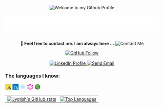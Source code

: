 <!-- "Hero" Header -->
<div align="center">
  <img src="https://github.com/BrunnerLivio/brunnerlivio/blob/master/images/welcome.png?raw=true" 
       style="max-width: 100%;" 
       alt="Welcome to my Github Profile" />
  <br />
  <br />
  <img height="50" 
       alt="My Name is Jyotish Kumar and I’m interested in web development and Artificial Intelligence development" 
       src="personal_note.svg" />
  <br />
  <br />
</div>

<p align="center">
  📝 <strong>Feel free to contact me. I am always here ...</strong> 
  <img src="https://media.giphy.com/media/WUlplcMpOCEmTGBtBW/giphy.gif" width="30" alt="Contact Me">
</p>

<p align="center">
  <a href="https://github.com/jyotishpro">
    <img src="https://img.shields.io/github/followers/jyotishpro?label=Follow%20Me&style=social" alt="GitHub Follow" />
  </a>
  <br /><br />
  <a href="https://www.linkedin.com/in/jyotish-kumar-b0505b212/">
    <img src="https://img.shields.io/badge/LinkedIn-Jyotish%20Kumar-blue?logo=Linkedin&logoColor=blue&labelColor=black" alt="LinkedIn Profile" />
  </a>
  <a href="mailto:jyotishkumarofficial123@hotmail.com">
    <img src="https://img.shields.io/badge/Hotmail-jyotishkumarofficial123@hotmail.com-blue?logo=Gmail&logoColor=blue&labelColor=black" alt="Send Email" />
  </a>
</p>

<h3>The languages I know:</h3>
<code><img height="20" alt="javascript" src="https://raw.githubusercontent.com/github/explore/80688e429a7d4ef2fca1e82350fe8e3517d3494d/topics/javascript/javascript.png"></code>
<code><img height="20" alt="typescript" src="https://raw.githubusercontent.com/github/explore/80688e429a7d4ef2fca1e82350fe8e3517d3494d/topics/typescript/typescript.png"></code>
<code><img height="20" alt="react" src="https://raw.githubusercontent.com/github/explore/80688e429a7d4ef2fca1e82350fe8e3517d3494d/topics/react/react.png"></code>
<code><img height="20" alt="graphql" src="https://raw.githubusercontent.com/github/explore/5c058a388828bb5fde0bcafd4bc867b5bb3f26f3/topics/graphql/graphql.png"></code>
<code><img height="20" alt="nodejs" src="https://raw.githubusercontent.com/github/explore/80688e429a7d4ef2fca1e82350fe8e3517d3494d/topics/nodejs/nodejs.png"></code>

<table align="center">
  <tr>
    <td>
      <a href="https://github.com/jyotishpro/github-readme-stats">
        <img align="center" src="https://github-readme-stats.vercel.app/api?username=jyotishpro&show_icons=true&include_all_commits=true&theme=buefy&hide_border=true" alt="Jyotish's GitHub stats" />
      </a>
    </td>
    <td>
      <a href="https://github.com/jyotishpro/github-readme-stats">
        <img align="center" src="https://github-readme-stats.vercel.app/api/top-langs/?username=jyotishpro&layout=compact&theme=buefy&hide_border=true" alt="Top Languages" />
      </a>
    </td>
  </tr>
</table>
